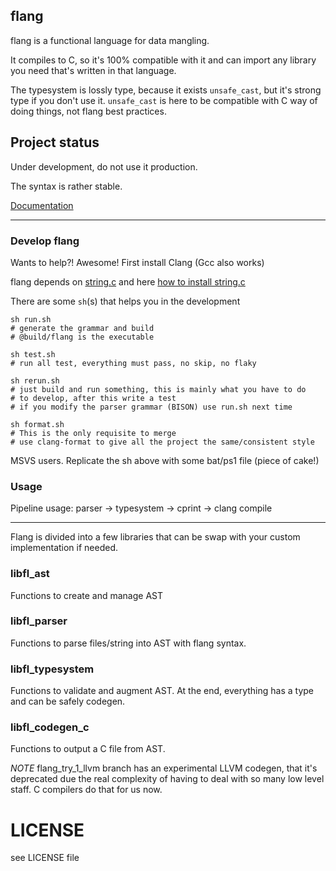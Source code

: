 ## flang

flang is a functional language for data mangling.

It compiles to C, so it's 100% compatible with it and can import any library
you need that's written in that language.

The typesystem is lossly type, because it exists `unsafe_cast`, but it's
strong type if you don't use it. `unsafe_cast` is here to be compatible
with C way of doing things, not flang best practices.

## Project status

Under development, do not use it production.

The syntax is rather stable.

[Documentation](doc/readme.md)

---

### Develop flang

Wants to help?! Awesome! First install Clang (Gcc also works)

flang depends on [string.c](https://github.com/llafuente/string.c) and here [how to install string.c](https://github.com/llafuente/vagrant/blob/master/packages/stringc.sh)

There are some `sh`(s) that helps you in the development

    sh run.sh
    # generate the grammar and build
    # @build/flang is the executable

    sh test.sh
    # run all test, everything must pass, no skip, no flaky

    sh rerun.sh
    # just build and run something, this is mainly what you have to do
    # to develop, after this write a test
    # if you modify the parser grammar (BISON) use run.sh next time

    sh format.sh
    # This is the only requisite to merge
    # use clang-format to give all the project the same/consistent style

MSVS users. Replicate the sh above with some bat/ps1 file (piece of cake!)

### Usage

Pipeline usage: parser -> typesystem -> cprint -> clang compile

---

Flang is divided into a few libraries that can be swap with your custom
implementation if needed.

### libfl_ast

Functions to create and manage AST

### libfl_parser

Functions to parse files/string into AST with flang syntax.

### libfl_typesystem

Functions to validate and augment AST. At the end, everything has a type and
can be safely codegen.

### libfl_codegen_c

Functions to output a C file from AST.

*NOTE* flang_try_1_llvm branch has an experimental LLVM codegen, that it's
deprecated due the real complexity of having to deal with so many low level
staff. C compilers do that for us now.


# LICENSE

see LICENSE file

